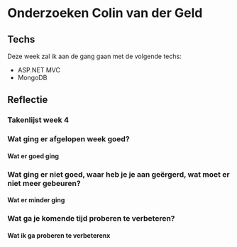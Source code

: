 ﻿# Onderzoeken Colin van der Geld

## Techs

Deze week zal ik aan de gang gaan met de volgende techs:
* ASP.NET MVC
* MongoDB

## Reflectie

### Takenlijst week 4

### Wat ging er afgelopen week goed?

#### Wat er goed ging

### Wat ging er niet goed, waar heb je je aan geërgerd, wat moet er niet meer gebeuren?

#### Wat er minder ging

### Wat ga je komende tijd proberen te verbeteren?

#### Wat ik ga proberen te verbeterenx